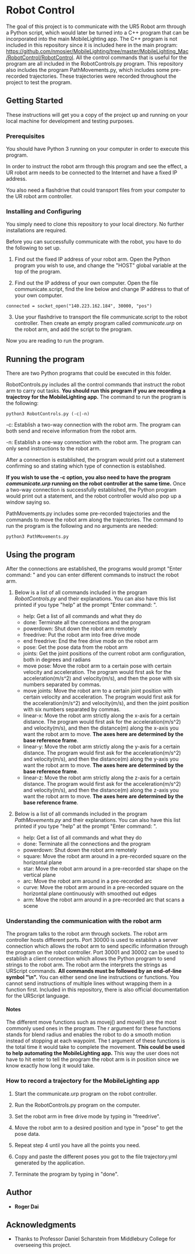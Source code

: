 # Robot Control

The goal of this project is to communicate with the UR5 Robot arm through a Python script, which would later be turned into a C++ program that can be incorporated into the main MobileLighting app. The C++ program is not included in this repository since it is included here in the main program: https://github.com/nmosier/MobileLighting/tree/master/MobileLighting_Mac/RobotControl/RobotControl. All the control commands that is useful for the program are all included in the RobotControls.py program. This repository also includes the program PathMovements.py, which includes some pre-recorded trajectories. These trajectories were recorded throughout the project to test the program.

## Getting Started

These instructions will get you a copy of the project up and running on your local machine for development and testing purposes. 

### Prerequisites

You should have Python 3 running on your computer in order to execute this program. 

In order to instruct the robot arm through this program and see the effect, a UR robot arm needs to be connected to the Internet and have a fixed IP address. 

You also need a flashdrive that could transport files from your computer to the UR robot arm controller.

### Installing and Configuring

You simply need to clone this repository to your local directory. No further installations are required.

Before you can successfully communicate with the robot, you have to do the following to set up.

1. Find out the fixed IP address of your robot arm. Open the Python program you wish to use, and change the "HOST" global variable at the top of the program. 

2. Find out the IP address of your own computer. Open the file communicate.script, find the line below and change IP address to that of your own computer. 

```
connected = socket_open("140.223.162.184", 30000, "pos")
```

3. Use your flashdrive to transport the file communicate.script to the robot controller. Then create an empty program called *communicate.urp* on the robot arm, and add the script to the program.

Now you are reading to run the program.

## Running the program

There are two Python programs that could be executed in this folder. 

RobotControls.py includes all the control commands that instruct the robot arm to carry out tasks. **You should run this program if you are recording a trajectroy for the MobileLighting app.** The command to run the program is the following:

```
python3 RobotControls.py (-c|-n)
```
-c: Establish a two-way connection with the robot arm. The program can both send and receive information from the robot arm.

-n: Establish a one-way connection with the robot arm. The program can only send instructions to the robot arm.

After a connection is established, the program would print out a statement confirming so and stating which type of connection is established.

**If you wish to use the -c option, you also need to have the program *communicate.urp* running on the robot controller at the same time.** Once a two-way connection is successfully established, the Python program would print out a statement, and the robot controller would also pop up a window saying so.

PathMovements.py includes some pre-recorded trajectories and the commands to move the robot arm along the trajectories. The command to run the program is the following and no arguments are needed:

```
python3 PathMovements.py
```

## Using the program

After the connections are established, the programs would prompt "Enter command: " and you can enter different commands to instruct the robot arm.

1. Below is a list of all commands included in the program *RobotControls.py* and their explanations. You can also have this list printed if you type "help" at the prompt "Enter command: ".

    - help: Get a list of all commands and what they do
    - done: Terminate all the connections and the program
    - powerdown: Shut down the robot arm remotely
    - freedrive: Put the robot arm into free drive mode
    - end freedrive: End the free drive mode on the robot arm
    - pose: Get the pose data from the robot arm
    - joints: Get the joint positions of the current robot arm configuration, both in degrees and radians
    - move pose: Move the robot arm to a certain pose with certain velocity and acceleration. The program would first ask for the acceleration(m/s^2) and velocity(m/s), and then the pose with six numbers separated by commas.
    - move joints: Move the robot arm to a certain joint position with certain velocity and acceleration. The program would first ask for the acceleration(m/s^2) and velocity(m/s), and then the joint position with six numbers separated by commas.
    - linear-x: Move the robot arm strictly along the x-axis for a certain distance. The program would first ask for the acceleration(m/s^2) and velocity(m/s), and then the distance(m) along the x-axis you want the robot arm to move. **The axes here are determined by the base reference frame**.
    - linear-y: Move the robot arm strictly along the y-axis for a certain distance. The program would first ask for the acceleration(m/s^2) and velocity(m/s), and then the distance(m) along the y-axis you want the robot arm to move. **The axes here are determined by the base reference frame**.
    - linear-z: Move the robot arm strictly along the z-axis for a certain distance. The program would first ask for the acceleration(m/s^2) and velocity(m/s), and then the distance(m) along the z-axis you want the robot arm to move. **The axes here are determined by the base reference frame**.

2. Below is a list of all commands included in the program *PathMovements.py* and their explanations. You can also have this list printed if you type "help" at the prompt "Enter command: ".

    - help: Get a list of all commands and what they do
    - done: Terminate all the connections and the program
    - powerdown: Shut down the robot arm remotely
    - square: Move the robot arm around in a pre-recorded square on the horizontal plane
    - star: Move the robot arm around in a pre-recorded star shape on the vertical plane
    - arc: Move the robot arm around in a pre-recorded arc
    - curve: Move the robot arm around in a pre-recorded square on the horizontal plane continuously with smoothed out edges
    - arm: Move the robot arm around in a pre-recorded arc that scans a scene

### Understanding the communication with the robot arm

The program talks to the robot arm through sockets. The robot arm controller hosts different ports. Port 30000 is used to establish a server connection which allows the robot arm to send specific information through the program on the robot controller. Port 30001 and 30002 can be used to establish a client connection which allows the Python program to send strings to the robot arm. The robot arm the interprets the strings as URScript commands. **All commands must be followed by an end-of-line symbol "\n".** You can either send one line instructions or functions. You cannot send instructions of multiple lines without wrapping them in a function first. Included in this repository, there is also official documentation for the URScript language. 

#### Notes

The different move functions such as movej() and movel() are the most commonly used ones in the program. The r argument for these functions stands for blend radius and enables the robot to do a smooth motion instead of stopping at each waypoint. The t argument of these functions is the total time it would take to complete the movement. **This could be used to help automating the MobileLighting app.** This way the user does not have to hit enter to tell the program the robot arm is in position since we know exactly how long it would take.

### How to record a trajectory for the MobileLighting app

1. Start the communicate.urp program on the robot controller.

2. Run the RobotControls.py program on the computer.

3. Set the robot arm in free drive mode by typing in "freedrive".

4. Move the robot arm to a desired position and type in "pose" to get the pose data.

5. Repeat step 4 until you have all the points you need.

6. Copy and paste the different poses you got to the file trajectory.yml generated by the application.

7. Terminate the program by typing in "done".

## Author

* **Roger Dai**

## Acknowledgments

* Thanks to Professor Daniel Scharstein from Middlebury College for overseeing this project.
